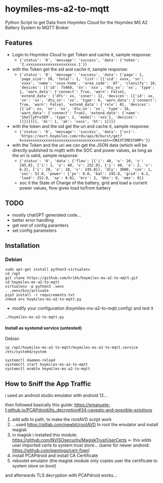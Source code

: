 # hoymiles-ms-a2-to-mqtt
Python Script to get Data from Hoymiles Cloud for the Hoymiles MS A2 Battery System to MQTT Broker

## Features
- Login to Hoymiles Cloud to get Token and cache it, sample response:
  - ```{'status': '0', 'message': 'success', 'data': {'token': '2.xxxxxxxxxxxxxxxxxxxxxxx.1'}}```
- with the Token get the sid and cache it, sample response:
  - ```{'status': '0', 'message': 'success', 'data': {'page': 1, 'page_size': 50, 'total': 1, 'list': [{'sid': xxxx, 'sn': 'xxxx', 'name': 'xxxx-home', 'area_code': 'AT', 'classify': 10, 'devices': [{'id': 75460, 'sn': 'xxx', 'dtu_sn': 'xx', 'type': 1, 'warn_data': {'connect': True, 'warn': False}, 'extend_data': {'dfs': xx, 'inner': 1}, 'devices': [{'id': xx, 'sn': 'xx', 'dtu_sn': 'xx', 'type': 6, 'warn_data': {'connect': True, 'warn': False}, 'extend_data': {'role': 0}, 'devices': [{'id': xx, 'sn': 'xx', 'dtu_sn': 'xx', 'type': 16, 'warn_data': {'connect': True}, 'extend_data': {'name': 'ShellyPro3EM', 'type': 2, 'model': 'xxx'}, 'devices': []}]}]}], 'dc': 1, 'ak': 'xxxx', 'bt': 1}]}}```
- with  the token and the sid get the uri and cache it, sample response:
  - ```{'status': '0', 'message': 'success', 'data': {'uri': 'https://eurt.hoymiles.com/rds/api/0/burst/get?k=xxxxxxxxxxxxxxxxxxxxxxxxxxxxxxxxxxxxx&t=<UNIXTIMESTAMP>'}}```
- with the Token and the uri we can get the JSON data (which will be directly published to mqtt) with the SOC and power values, as long as the uri is valid, sample response:
  - ```{'status': '0', 'data': {'flow': [{'i': 40, 'o': 20, 'v': 245.8}, {'i': 1, 'o': 40, 'v': 252.0}, {'i': 40, 'o': 2, 'v': 6.2}, {'i': 20, 'o': 10, 'v': 245.8}], 'dly': 3000, 'con': 1, 'soc': 53.0, 'power': {'pv': 0.0, 'bat': 245.8, 'grid': 6.2, 'load': 252.0, 'sp': 0.0}, 'brs': 2, 'bhs': 0, 'ems': 0}}```
  - soc it the State of Charge of the battery, grid and load a current power values, flow gives load to/from battery

## TODO
- mostly chatGPT generated code...
- better error handling
- get rest of config paramters
- set config parameters

## Installation

### Debian

```shell
sudo apt-get install python3-virtualenv
cd /opt
git clone https://github.com/krikk/hoymiles-ms-a2-to-mqtt.git
cd hoymiles-ms-a2-to-mqtt
virtualenv -p python3 .venv
. .venv/bin/activate
pip3 install -r requirements.txt
chmod a+x hoymiles-ms-a2-to-mqtt.py
```


* modify your configuration (hoymiles-ms-a2-to-mqtt.config) and test it
```
./hoymiles-ms-a2-to-mqtt.py
```

#### Install as systemd service (untested)
Debian
```
cp /opt/hoymiles-ms-a2-to-mqtt/hoymiles-ms-a2-to-mqtt.service /etc/systemd/system
```


```
systemctl daemon-reload
systemctl start hoymiles-ms-a2-to-mqtt
systemctl enable hoymiles-ms-a2-to-mqtt
```
## How to Sniff the App Traffic

i used an android studio emulator with android 12... 

then followed basically this guide: https://emanuele-f.github.io/PCAPdroid/tls_decryption#34-caveats-and-possible-solutions 

1. add adb to path, to make the rootAVD script work
2. ...used https://gitlab.com/newbit/rootAVD to root the emulator and install magisk
3. in magisk i installed this module: https://github.com/NVISOsecurity/MagiskTrustUserCerts <- this adds user imported certs to system trust store... (same for newer android: https://github.com/pwnlogs/cert-fixer) 
4. install PCAPdroid and install CA Certificate
5. rebootet emulator (the magisk module only copies user the certificate to system store on boot)

and afterwards TLS decryption with PCAPdroid works...
